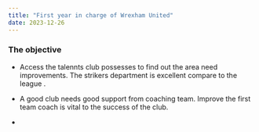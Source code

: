 ```yaml
---
title: "First year in charge of Wrexham United"
date: 2023-12-26
---
```


### The objective
- Access the talennts club possesses to find out the area need improvements. The strikers department is excellent compare to the league .
- A good club needs good support from coaching team. Improve the first team coach is vital to the success of the club.

- 
       
